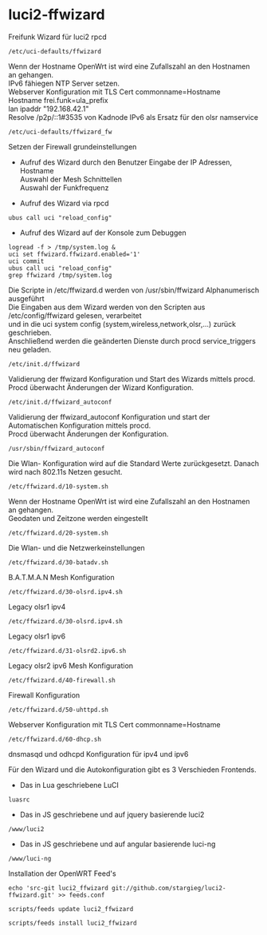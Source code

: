 # luci2-ffwizard
Freifunk Wizard für luci2 rpcd

```
/etc/uci-defaults/ffwizard
```
 Wenn der Hostname OpenWrt ist wird eine Zufallszahl an den Hostnamen an gehangen.  
 IPv6 fähiegen NTP Server setzen.  
 Webserver Konfiguration mit TLS Cert commonname=Hostname  
 Hostname frei.funk=ula_prefix  
 lan ipaddr "192.168.42.1"  
 Resolve /p2p/::1#3535 von Kadnode IPv6 als Ersatz für den olsr namservice  

```
/etc/uci-defaults/ffwizard_fw
```
 Setzen der Firewall grundeinstellungen  


- Aufruf des Wizard durch den Benutzer
 Eingabe der IP Adressen, Hostname  
 Auswahl der Mesh Schnittellen  
 Auswahl der Funkfrequenz  
 
- Aufruf des Wizard  via rpcd 
```
ubus call uci "reload_config"
```

- Aufruf des Wizard auf der Konsole zum Debuggen
```
logread -f > /tmp/system.log &
uci set ffwizard.ffwizard.enabled='1'
uci commit
ubus call uci "reload_config"
grep ffwizard /tmp/system.log
```

 Die Scripte in /etc/ffwizard.d werden von /usr/sbin/ffwizard Alphanumerisch ausgeführt  
 Die Eingaben aus dem Wizard werden von den Scripten aus /etc/config/ffwizard gelesen, verarbeitet  
 und in die uci system config (system,wireless,network,olsr,...) zurück geschrieben.  
 Anschließend werden die geänderten Dienste durch procd service_triggers neu geladen.  

```
/etc/init.d/ffwizard
```
Validierung der ffwizard Konfiguration und Start des Wizards mittels procd.  
Procd überwacht Änderungen der Wizard Konfiguration.  

```
/etc/init.d/ffwizard_autoconf
```
Validierung der ffwizard_autoconf Konfiguration und start der Automatischen Konfiguration mittels procd.  
Procd überwacht Änderungen der Konfiguration.  

```
/usr/sbin/ffwizard_autoconf
```
Die Wlan- Konfiguration wird auf die Standard Werte zurückgesetzt. Danach wird nach 802.11s Netzen gesucht.  

```
/etc/ffwizard.d/10-system.sh
```
Wenn der Hostname OpenWrt ist wird eine Zufallszahl an den Hostnamen an gehangen.  
Geodaten und Zeitzone werden eingestellt  

```
/etc/ffwizard.d/20-system.sh
```
Die Wlan- und die Netzwerkeinstellungen  

```
/etc/ffwizard.d/30-batadv.sh
```
B.A.T.M.A.N Mesh Konfiguration  

```
/etc/ffwizard.d/30-olsrd.ipv4.sh
```
Legacy olsr1 ipv4  

```
/etc/ffwizard.d/30-olsrd.ipv4.sh
```
Legacy olsr1 ipv6  

```
/etc/ffwizard.d/31-olsrd2.ipv6.sh
```
Legacy olsr2 ipv6 Mesh Konfiguration  

```
/etc/ffwizard.d/40-firewall.sh
```
Firewall Konfiguration  

```
/etc/ffwizard.d/50-uhttpd.sh
```
Webserver Konfiguration mit TLS Cert commonname=Hostname  

```
/etc/ffwizard.d/60-dhcp.sh
```
dnsmasqd und odhcpd Konfiguration für ipv4 und ipv6  


Für den Wizard und die Autokonfiguration gibt es 3 Verschieden Frontends.

- Das in Lua geschriebene LuCI
```
luasrc
```

- Das in JS geschriebene und auf jquery basierende luci2
```
/www/luci2
```

- Das in JS geschriebene und auf angular basierende luci-ng
```
/www/luci-ng
```

Installation der OpenWRT Feed's  
```
echo 'src-git luci2_ffwizard git://github.com/stargieg/luci2-ffwizard.git' >> feeds.conf
```
```
scripts/feeds update luci2_ffwizard
```
```
scripts/feeds install luci2_ffwizard
```

